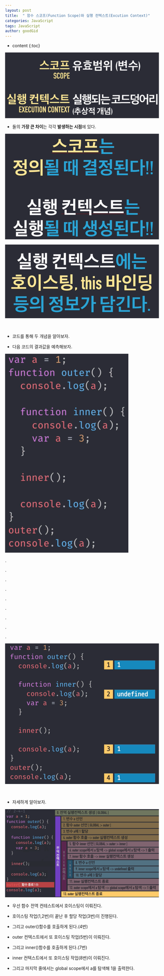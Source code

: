 ```yaml
---
layout: post
title:  " 함수 스코프(Function Scope)와 실행 컨텍스트(Excution Context)"
categories: JavaScript
tags: JavaScript
author: goodGid
---
```

* content
{:toc}

![](/assets/img/javascript/js_function_scope_and_excution_context_1.png)









* 둘의 **가장 큰 차이**는 각각 **발생하는 시점**에 있다.

![](/assets/img/javascript/js_function_scope_and_excution_context_2.png)

![](/assets/img/javascript/js_function_scope_and_excution_context_3.png)


<br>

* 코드를 통해 두 개념을 알아보자.

* 다음 코드의 결과값을 예측해보자.

![](/assets/img/javascript/js_function_scope_and_excution_context_4.png)

.

.

.

.

.

.

.

.

.

![](/assets/img/javascript/js_function_scope_and_excution_context_5.png)


<br>

* 자세하게 알아보자.

![](/assets/img/javascript/js_function_scope_and_excution_context_6.png)

* 우선 함수 전역 컨테스트에서 호이스팅이 이뤄진다.

* 호이스팅 작업(1,2번)이 끝난 후 할당 작업(3번)이 진행된다.

* 그리고 outer()함수를 호출하게 된다.(4번)

* outer 컨텍스트에서 또 호이스팅 작업(5번)이 이뤄진다.

* 그리고 inner()함수를 호출하게 된다.(7번)

* inner 컨텍스트에서 또 호이스팅 작업(8번)이 이뤄진다.

* 그리고 마지막 줄에서는 global scope에서 a를 탐색해 1을 출력한다.



